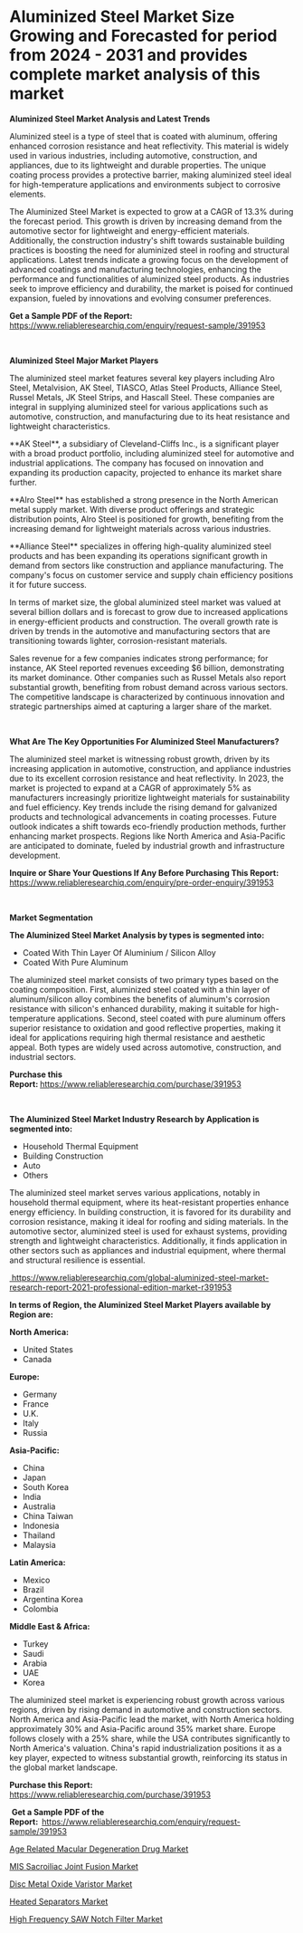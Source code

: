 <p><h1>Aluminized Steel Market Size Growing and Forecasted for period from 2024 - 2031 and provides complete market analysis of this market</h1></p><p><strong>Aluminized Steel Market Analysis and Latest Trends</strong></p>
<p><p>Aluminized steel is a type of steel that is coated with aluminum, offering enhanced corrosion resistance and heat reflectivity. This material is widely used in various industries, including automotive, construction, and appliances, due to its lightweight and durable properties. The unique coating process provides a protective barrier, making aluminized steel ideal for high-temperature applications and environments subject to corrosive elements.</p><p>The Aluminized Steel Market is expected to grow at a CAGR of 13.3% during the forecast period. This growth is driven by increasing demand from the automotive sector for lightweight and energy-efficient materials. Additionally, the construction industry's shift towards sustainable building practices is boosting the need for aluminized steel in roofing and structural applications. Latest trends indicate a growing focus on the development of advanced coatings and manufacturing technologies, enhancing the performance and functionalities of aluminized steel products. As industries seek to improve efficiency and durability, the market is poised for continued expansion, fueled by innovations and evolving consumer preferences.</p></p>
<p><strong>Get a Sample PDF of the Report:&nbsp;</strong> <a href="https://www.reliableresearchiq.com/enquiry/request-sample/391953?utm_campaign=1732&utm_medium=2&utm_source=Github&utm_content=ia&utm_term=26102024&utm_id=aluminized-steel">https://www.reliableresearchiq.com/enquiry/request-sample/391953</a></p>
<p>&nbsp;</p>
<p><strong>Aluminized Steel Major Market Players</strong></p>
<p><p>The aluminized steel market features several key players including Alro Steel, Metalvision, AK Steel, TIASCO, Atlas Steel Products, Alliance Steel, Russel Metals, JK Steel Strips, and Hascall Steel. These companies are integral in supplying aluminized steel for various applications such as automotive, construction, and manufacturing due to its heat resistance and lightweight characteristics.</p><p>**AK Steel**, a subsidiary of Cleveland-Cliffs Inc., is a significant player with a broad product portfolio, including aluminized steel for automotive and industrial applications. The company has focused on innovation and expanding its production capacity, projected to enhance its market share further.</p><p>**Alro Steel** has established a strong presence in the North American metal supply market. With diverse product offerings and strategic distribution points, Alro Steel is positioned for growth, benefiting from the increasing demand for lightweight materials across various industries.</p><p>**Alliance Steel** specializes in offering high-quality aluminized steel products and has been expanding its operations significant growth in demand from sectors like construction and appliance manufacturing. The company's focus on customer service and supply chain efficiency positions it for future success.</p><p>In terms of market size, the global aluminized steel market was valued at several billion dollars and is forecast to grow due to increased applications in energy-efficient products and construction. The overall growth rate is driven by trends in the automotive and manufacturing sectors that are transitioning towards lighter, corrosion-resistant materials.</p><p>Sales revenue for a few companies indicates strong performance; for instance, AK Steel reported revenues exceeding $6 billion, demonstrating its market dominance. Other companies such as Russel Metals also report substantial growth, benefiting from robust demand across various sectors. The competitive landscape is characterized by continuous innovation and strategic partnerships aimed at capturing a larger share of the market.</p></p>
<p>&nbsp;</p>
<p><strong>What Are The Key Opportunities For Aluminized Steel Manufacturers?</strong></p>
<p><p>The aluminized steel market is witnessing robust growth, driven by its increasing application in automotive, construction, and appliance industries due to its excellent corrosion resistance and heat reflectivity. In 2023, the market is projected to expand at a CAGR of approximately 5% as manufacturers increasingly prioritize lightweight materials for sustainability and fuel efficiency. Key trends include the rising demand for galvanized products and technological advancements in coating processes. Future outlook indicates a shift towards eco-friendly production methods, further enhancing market prospects. Regions like North America and Asia-Pacific are anticipated to dominate, fueled by industrial growth and infrastructure development.</p></p>
<p><strong>Inquire or Share Your Questions If Any Before Purchasing This Report:</strong> <a href="https://www.reliableresearchiq.com/enquiry/pre-order-enquiry/391953?utm_campaign=1732&utm_medium=2&utm_source=Github&utm_content=ia&utm_term=26102024&utm_id=aluminized-steel">https://www.reliableresearchiq.com/enquiry/pre-order-enquiry/391953</a></p>
<p>&nbsp;</p>
<p><strong>Market Segmentation</strong></p>
<p><strong>The Aluminized Steel Market Analysis by types is segmented into:</strong></p>
<p><ul><li>Coated With Thin Layer Of Aluminium / Silicon Alloy</li><li>Coated With Pure Aluminum</li></ul></p>
<p><p>The aluminized steel market consists of two primary types based on the coating composition. First, aluminized steel coated with a thin layer of aluminum/silicon alloy combines the benefits of aluminum's corrosion resistance with silicon's enhanced durability, making it suitable for high-temperature applications. Second, steel coated with pure aluminum offers superior resistance to oxidation and good reflective properties, making it ideal for applications requiring high thermal resistance and aesthetic appeal. Both types are widely used across automotive, construction, and industrial sectors.</p></p>
<p><strong>Purchase this Report:&nbsp;</strong><a href="https://www.reliableresearchiq.com/purchase/391953?utm_campaign=1732&utm_medium=2&utm_source=Github&utm_content=ia&utm_term=26102024&utm_id=aluminized-steel">https://www.reliableresearchiq.com/purchase/391953</a></p>
<p>&nbsp;</p>
<p><strong>The Aluminized Steel Market Industry Research by Application is segmented into:</strong></p>
<p><ul><li>Household Thermal Equipment</li><li>Building Construction</li><li>Auto</li><li>Others</li></ul></p>
<p><p>The aluminized steel market serves various applications, notably in household thermal equipment, where its heat-resistant properties enhance energy efficiency. In building construction, it is favored for its durability and corrosion resistance, making it ideal for roofing and siding materials. In the automotive sector, aluminized steel is used for exhaust systems, providing strength and lightweight characteristics. Additionally, it finds application in other sectors such as appliances and industrial equipment, where thermal and structural resilience is essential.</p></p>
<p><a href="https://www.reliableresearchiq.com/global-aluminized-steel-market-research-report-2021-professional-edition-market-r391953?utm_campaign=1732&utm_medium=2&utm_source=Github&utm_content=ia&utm_term=26102024&utm_id=aluminized-steel">&nbsp;https://www.reliableresearchiq.com/global-aluminized-steel-market-research-report-2021-professional-edition-market-r391953</a></p>
<p><strong>In terms of Region, the Aluminized Steel Market Players available by Region are:</strong></p>
<p>
    <p> <strong> North America: </strong>
        <ul>
            <li>United States</li>
            <li>Canada</li>
        </ul>
        </p> 
    <p> <strong> Europe: </strong>
        <ul>
            <li>Germany</li>
            <li>France</li>
            <li>U.K.</li>
            <li>Italy</li>
            <li>Russia</li>
        </ul>
        </p> 
    <p> <strong> Asia-Pacific: </strong>
        <ul>
            <li>China</li>
            <li>Japan</li>
            <li>South Korea</li>
            <li>India</li>
            <li>Australia</li>
            <li>China Taiwan</li>
            <li>Indonesia</li>
            <li>Thailand</li>
            <li>Malaysia</li>
        </ul>
        </p> 
    <p> <strong> Latin America: </strong>
        <ul>
            <li>Mexico</li>
            <li>Brazil</li>
            <li>Argentina Korea</li>
            <li>Colombia</li>
        </ul>
        </p> 
    <p> <strong> Middle East & Africa: </strong>
        <ul>
            <li>Turkey</li>
            <li>Saudi</li>
            <li>Arabia</li>
            <li>UAE</li>
            <li>Korea</li>
        </ul>
    </p>
    </p>
<p><p>The aluminized steel market is experiencing robust growth across various regions, driven by rising demand in automotive and construction sectors. North America and Asia-Pacific lead the market, with North America holding approximately 30% and Asia-Pacific around 35% market share. Europe follows closely with a 25% share, while the USA contributes significantly to North America's valuation. China's rapid industrialization positions it as a key player, expected to witness substantial growth, reinforcing its status in the global market landscape.</p></p>
<p><strong>Purchase this Report: </strong><a href="https://www.reliableresearchiq.com/purchase/391953?utm_campaign=1732&utm_medium=2&utm_source=Github&utm_content=ia&utm_term=26102024&utm_id=aluminized-steel">https://www.reliableresearchiq.com/purchase/391953</a></p>
<p>&nbsp;<strong>Get a Sample PDF of the Report:&nbsp;&nbsp;</strong><a href="https://www.reliableresearchiq.com/enquiry/request-sample/391953?utm_campaign=1732&utm_medium=2&utm_source=Github&utm_content=ia&utm_term=26102024&utm_id=aluminized-steel">https://www.reliableresearchiq.com/enquiry/request-sample/391953</a></p>
<p><strong></strong></p>
<p><p><a href="https://www.linkedin.com/pulse/global-age-related-macular-degeneration-drug-market-analysis-hzdff?utm_campaign=1732&utm_medium=2&utm_source=Github&utm_content=ia&utm_term=26102024&utm_id=aluminized-steel">Age Related Macular Degeneration Drug Market</a></p><p><a href="https://www.linkedin.com/pulse/mis-sacroiliac-joint-fusion-market-outlook-current-assessment-eclef?utm_campaign=1732&utm_medium=2&utm_source=Github&utm_content=ia&utm_term=26102024&utm_id=aluminized-steel">MIS Sacroiliac Joint Fusion Market</a></p><p><a href="https://www.linkedin.com/pulse/competitive-intelligence-disc-metal-oxide-varistor-market-yhsze?utm_campaign=1732&utm_medium=2&utm_source=Github&utm_content=ia&utm_term=26102024&utm_id=aluminized-steel">Disc Metal Oxide Varistor Market</a></p><p><a href="https://www.linkedin.com/pulse/heated-separators-market-global-regional-analysis-2024-2031-tjrzc?utm_campaign=1732&utm_medium=2&utm_source=Github&utm_content=ia&utm_term=26102024&utm_id=aluminized-steel">Heated Separators Market</a></p><p><a href="https://www.linkedin.com/pulse/high-frequency-saw-notch-filter-market-pulse-135-expansion-lnmkc?utm_campaign=1732&utm_medium=2&utm_source=Github&utm_content=ia&utm_term=26102024&utm_id=aluminized-steel">High Frequency SAW Notch Filter Market</a></p></p>